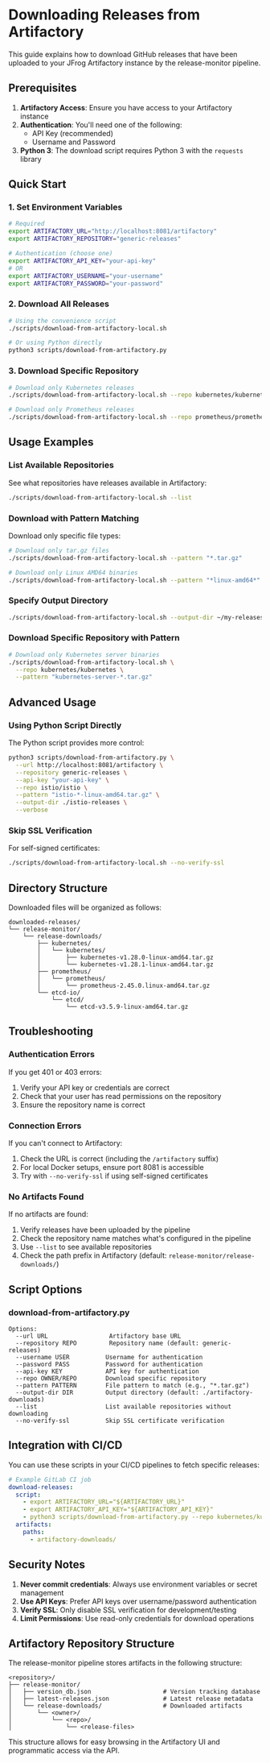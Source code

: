 # Downloading Releases from Artifactory

This guide explains how to download GitHub releases that have been uploaded to your JFrog Artifactory instance by the release-monitor pipeline.

## Prerequisites

1. **Artifactory Access**: Ensure you have access to your Artifactory instance
2. **Authentication**: You'll need one of the following:
   - API Key (recommended)
   - Username and Password
3. **Python 3**: The download script requires Python 3 with the `requests` library

## Quick Start

### 1. Set Environment Variables

```bash
# Required
export ARTIFACTORY_URL="http://localhost:8081/artifactory"
export ARTIFACTORY_REPOSITORY="generic-releases"

# Authentication (choose one)
export ARTIFACTORY_API_KEY="your-api-key"
# OR
export ARTIFACTORY_USERNAME="your-username"
export ARTIFACTORY_PASSWORD="your-password"
```

### 2. Download All Releases

```bash
# Using the convenience script
./scripts/download-from-artifactory-local.sh

# Or using Python directly
python3 scripts/download-from-artifactory.py
```

### 3. Download Specific Repository

```bash
# Download only Kubernetes releases
./scripts/download-from-artifactory-local.sh --repo kubernetes/kubernetes

# Download only Prometheus releases
./scripts/download-from-artifactory-local.sh --repo prometheus/prometheus
```

## Usage Examples

### List Available Repositories

See what repositories have releases available in Artifactory:

```bash
./scripts/download-from-artifactory-local.sh --list
```

### Download with Pattern Matching

Download only specific file types:

```bash
# Download only tar.gz files
./scripts/download-from-artifactory-local.sh --pattern "*.tar.gz"

# Download only Linux AMD64 binaries
./scripts/download-from-artifactory-local.sh --pattern "*linux-amd64*"
```

### Specify Output Directory

```bash
./scripts/download-from-artifactory-local.sh --output-dir ~/my-releases
```

### Download Specific Repository with Pattern

```bash
# Download only Kubernetes server binaries
./scripts/download-from-artifactory-local.sh \
  --repo kubernetes/kubernetes \
  --pattern "kubernetes-server-*.tar.gz"
```

## Advanced Usage

### Using Python Script Directly

The Python script provides more control:

```bash
python3 scripts/download-from-artifactory.py \
  --url http://localhost:8081/artifactory \
  --repository generic-releases \
  --api-key "your-api-key" \
  --repo istio/istio \
  --pattern "istio-*-linux-amd64.tar.gz" \
  --output-dir ./istio-releases \
  --verbose
```

### Skip SSL Verification

For self-signed certificates:

```bash
./scripts/download-from-artifactory-local.sh --no-verify-ssl
```

## Directory Structure

Downloaded files will be organized as follows:

```
downloaded-releases/
└── release-monitor/
    └── release-downloads/
        ├── kubernetes/
        │   └── kubernetes/
        │       ├── kubernetes-v1.28.0-linux-amd64.tar.gz
        │       └── kubernetes-v1.28.1-linux-amd64.tar.gz
        ├── prometheus/
        │   └── prometheus/
        │       └── prometheus-2.45.0.linux-amd64.tar.gz
        └── etcd-io/
            └── etcd/
                └── etcd-v3.5.9-linux-amd64.tar.gz
```

## Troubleshooting

### Authentication Errors

If you get 401 or 403 errors:

1. Verify your API key or credentials are correct
2. Check that your user has read permissions on the repository
3. Ensure the repository name is correct

### Connection Errors

If you can't connect to Artifactory:

1. Check the URL is correct (including the `/artifactory` suffix)
2. For local Docker setups, ensure port 8081 is accessible
3. Try with `--no-verify-ssl` if using self-signed certificates

### No Artifacts Found

If no artifacts are found:

1. Verify releases have been uploaded by the pipeline
2. Check the repository name matches what's configured in the pipeline
3. Use `--list` to see available repositories
4. Check the path prefix in Artifactory (default: `release-monitor/release-downloads/`)

## Script Options

### download-from-artifactory.py

```
Options:
  --url URL                 Artifactory base URL
  --repository REPO         Repository name (default: generic-releases)
  --username USER          Username for authentication
  --password PASS          Password for authentication
  --api-key KEY            API key for authentication
  --repo OWNER/REPO        Download specific repository
  --pattern PATTERN        File pattern to match (e.g., "*.tar.gz")
  --output-dir DIR         Output directory (default: ./artifactory-downloads)
  --list                   List available repositories without downloading
  --no-verify-ssl          Skip SSL certificate verification
```

## Integration with CI/CD

You can use these scripts in your CI/CD pipelines to fetch specific releases:

```yaml
# Example GitLab CI job
download-releases:
  script:
    - export ARTIFACTORY_URL="${ARTIFACTORY_URL}"
    - export ARTIFACTORY_API_KEY="${ARTIFACTORY_API_KEY}"
    - python3 scripts/download-from-artifactory.py --repo kubernetes/kubernetes --pattern "*server*.tar.gz" --output-dir ./artifactory-downloads
  artifacts:
    paths:
      - artifactory-downloads/
```

## Security Notes

1. **Never commit credentials**: Always use environment variables or secret management
2. **Use API Keys**: Prefer API keys over username/password authentication
3. **Verify SSL**: Only disable SSL verification for development/testing
4. **Limit Permissions**: Use read-only credentials for download operations

## Artifactory Repository Structure

The release-monitor pipeline stores artifacts in the following structure:

```
<repository>/
├── release-monitor/
│   ├── version_db.json                    # Version tracking database
│   ├── latest-releases.json               # Latest release metadata
│   └── release-downloads/                 # Downloaded artifacts
│       └── <owner>/
│           └── <repo>/
│               └── <release-files>
```

This structure allows for easy browsing in the Artifactory UI and programmatic access via the API.
